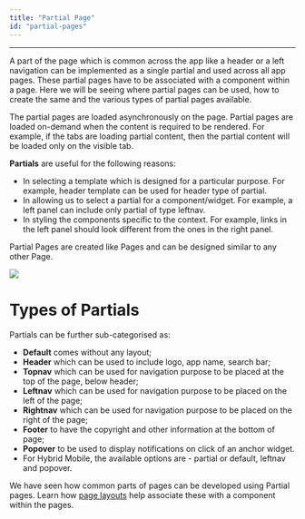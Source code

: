 ```yaml
---
title: "Partial Page"
id: "partial-pages"
---
```

---
A part of the page which is common across the app like a header or a left navigation can be implemented as a single partial and used across all app pages. These partial pages have to be associated with a component within a page. Here we will be seeing where partial pages can be used, how to create the same and the various types of partial pages available.

The partial pages are loaded asynchronously on the page. Partial pages are loaded on-demand when the content is required to be rendered. For example, if the tabs are loading partial content, then the partial content will be loaded only on the visible tab.

**Partials** are useful for the following reasons:

- In selecting a template which is designed for a particular purpose. For example, header template can be used for header type of partial.
- In allowing us to select a partial for a component/widget. For example, a left panel can include only partial of type leftnav.
- In styling the components specific to the context. For example, links in the left panel should look different from the ones in the right panel.

Partial Pages are created like Pages and can be designed similar to any other Page.

[![](/learn/assets/partial_page.png)](/learn/assets/partial_page.png)

# Types of Partials

Partials can be further sub-categorised as:

- **Default** comes without any layout;
- **Header** which can be used to include logo, app name, search bar;
- **Topnav** which can be used for navigation purpose to be placed at the top of the page, below header;
- **Leftnav** which can be used for navigation purpose to be placed on the left of the page;
- **Rightnav** which can be used for navigation purpose to be placed on the right of the page;
- **Footer** to have the copyright and other information at the bottom of page;
- **Popover** to be used to display notifications on click of an anchor widget.
- For Hybrid Mobile, the available options are - partial or default, leftnav and popover.

We have seen how common parts of pages can be developed using Partial pages. Learn how [page layouts](/learn/app-development/ui-design/page-concepts/page-layouts/) help associate these with a component within the pages.

